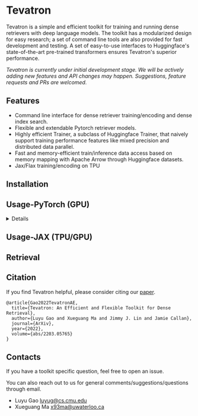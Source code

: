 # Tevatron
Tevatron is a simple and efficient toolkit for training and running dense retrievers with deep language models. 
The toolkit has a modularized design for easy research; a set of command line tools are also provided for fast
development and testing. A set of easy-to-use interfaces to Huggingface's state-of-the-art pre-trained transformers
ensures Tevatron's superior performance.

*Tevatron is currently under initial development stage. We will be actively adding new features and API changes
may happen. Suggestions, feature requests and PRs are welcomed.*

## Features
- Command line interface for dense retriever training/encoding and dense index search.
- Flexible and extendable Pytorch retriever models. 
- Highly efficient Trainer, a subclass of  Huggingface Trainer, that naively support training performance features like mixed precision and distributed data parallel.
- Fast and memory-efficient train/inference data access based on memory mapping with Apache Arrow through Huggingface datasets.
- Jax/Flax training/encoding on TPU

## Installation

## Usage-PyTorch (GPU)


<details><h3><summary>Training</summary></h3>

<details><summary><h4>Mistral-7B</h4></summary>

```bash
deepspeed --include localhost:0,1,2,3 --master_port 60000 --module tevatron.retriever.driver.train \
  --deepspeed deepspeed/ds_zero3_config.json \
  --output_dir retriever-mistral \
  --model_name_or_path mistralai/Mistral-7B-v0.1 \
  --lora \
  --lora_target_modules q_proj,k_proj,v_proj,o_proj,down_proj,up_proj,gate_proj \
  --save_steps 50 \
  --dataset_name Tevatron/msmarco-passage-aug \
  --query_prefix "Query: " \
  --passage_prefix "Passage: " \
  --bf16 \
  --pooling eos \
  --append_eos_token \
  --normalize \
  --temperature 0.01 \
  --per_device_train_batch_size 8 \
  --gradient_checkpointing \
  --train_group_size 16 \
  --learning_rate 1e-4 \
  --query_max_len 32 \
  --passage_max_len 128 \
  --num_train_epochs 1 \
  --logging_steps 10 \
  --overwrite_output_dir \
  --gradient_accumulation_steps 4
```

In batch passages per query: 8x4x16 = 512

Number of queries per update: 8x4x4 = 128

The training tooks about 70 hours on 4xA6000 GPU.

Equivalent training tooks about 110 hours on 1xA100 GPU.

</details>

<details><summary><h4>BERT</h4></summary></details>

```bash
deepspeed --include localhost:0,1,2,3 --master_port 60000 --module tevatron.retriever.driver.train \
  --deepspeed deepspeed/ds_zero3_config.json \
  --output_dir retriever-bert \
  --model_name_or_path bert-base-uncased \
  --dataset_name Tevatron/msmarco-passage \
  --bf16 \
  --pooling cls \
  --per_device_train_batch_size 32 \
  --train_group_size 16 \
  --learning_rate 1e-5 \
  --query_max_len 32 \
  --passage_max_len 128 \
  --num_train_epochs 5 \
  --logging_steps 10 \
  --overwrite_output_dir
```

</details>

## Usage-JAX (TPU/GPU)

## Retrieval


## Citation
If you find Tevatron helpful, please consider citing our [paper](https://arxiv.org/abs/2203.05765).
```
@article{Gao2022TevatronAE,
  title={Tevatron: An Efficient and Flexible Toolkit for Dense Retrieval},
  author={Luyu Gao and Xueguang Ma and Jimmy J. Lin and Jamie Callan},
  journal={ArXiv},
  year={2022},
  volume={abs/2203.05765}
}
```

## Contacts
If you have a toolkit specific question, feel free to open an issue. 

You can also reach out to us for general comments/suggestions/questions through email.
- Luyu Gao luyug@cs.cmu.edu
- Xueguang Ma x93ma@uwaterloo.ca
